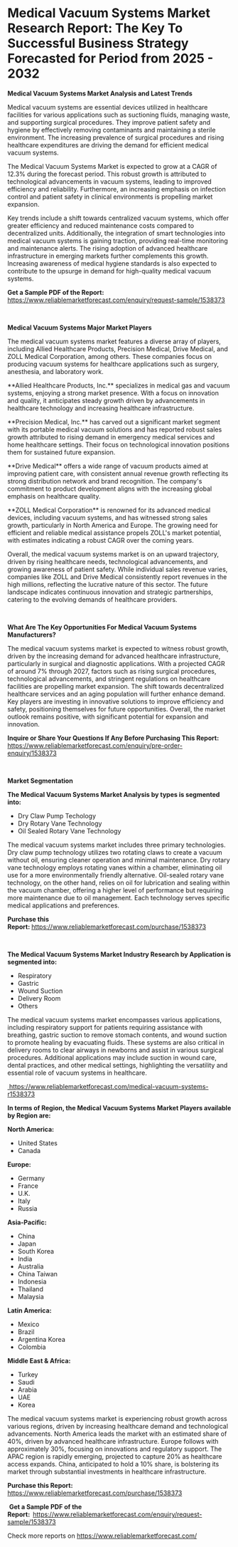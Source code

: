 <p><h1>Medical Vacuum Systems Market Research Report: The Key To Successful Business Strategy Forecasted for Period from 2025 - 2032</h1></p><p><strong>Medical Vacuum Systems Market Analysis and Latest Trends</strong></p>
<p><p>Medical vacuum systems are essential devices utilized in healthcare facilities for various applications such as suctioning fluids, managing waste, and supporting surgical procedures. They improve patient safety and hygiene by effectively removing contaminants and maintaining a sterile environment. The increasing prevalence of surgical procedures and rising healthcare expenditures are driving the demand for efficient medical vacuum systems.</p><p>The Medical Vacuum Systems Market is expected to grow at a CAGR of 12.3% during the forecast period. This robust growth is attributed to technological advancements in vacuum systems, leading to improved efficiency and reliability. Furthermore, an increasing emphasis on infection control and patient safety in clinical environments is propelling market expansion. </p><p>Key trends include a shift towards centralized vacuum systems, which offer greater efficiency and reduced maintenance costs compared to decentralized units. Additionally, the integration of smart technologies into medical vacuum systems is gaining traction, providing real-time monitoring and maintenance alerts. The rising adoption of advanced healthcare infrastructure in emerging markets further complements this growth. Increasing awareness of medical hygiene standards is also expected to contribute to the upsurge in demand for high-quality medical vacuum systems.</p></p>
<p><strong>Get a Sample PDF of the Report:&nbsp;</strong> <a href="https://www.reliablemarketforecast.com/enquiry/request-sample/1538373?utm_campaign=2479&utm_medium=2&utm_source=Github&utm_content=ia&utm_term=03032025&utm_id=medical-vacuum-systems">https://www.reliablemarketforecast.com/enquiry/request-sample/1538373</a></p>
<p>&nbsp;</p>
<p><strong>Medical Vacuum Systems Major Market Players</strong></p>
<p><p>The medical vacuum systems market features a diverse array of players, including Allied Healthcare Products, Precision Medical, Drive Medical, and ZOLL Medical Corporation, among others. These companies focus on producing vacuum systems for healthcare applications such as surgery, anesthesia, and laboratory work. </p><p>**Allied Healthcare Products, Inc.** specializes in medical gas and vacuum systems, enjoying a strong market presence. With a focus on innovation and quality, it anticipates steady growth driven by advancements in healthcare technology and increasing healthcare infrastructure.</p><p>**Precision Medical, Inc.** has carved out a significant market segment with its portable medical vacuum solutions and has reported robust sales growth attributed to rising demand in emergency medical services and home healthcare settings. Their focus on technological innovation positions them for sustained future expansion.</p><p>**Drive Medical** offers a wide range of vacuum products aimed at improving patient care, with consistent annual revenue growth reflecting its strong distribution network and brand recognition. The company's commitment to product development aligns with the increasing global emphasis on healthcare quality.</p><p>**ZOLL Medical Corporation** is renowned for its advanced medical devices, including vacuum systems, and has witnessed strong sales growth, particularly in North America and Europe. The growing need for efficient and reliable medical assistance propels ZOLL's market potential, with estimates indicating a robust CAGR over the coming years.</p><p>Overall, the medical vacuum systems market is on an upward trajectory, driven by rising healthcare needs, technological advancements, and growing awareness of patient safety. While individual sales revenue varies, companies like ZOLL and Drive Medical consistently report revenues in the high millions, reflecting the lucrative nature of this sector. The future landscape indicates continuous innovation and strategic partnerships, catering to the evolving demands of healthcare providers.</p></p>
<p>&nbsp;</p>
<p><strong>What Are The Key Opportunities For Medical Vacuum Systems Manufacturers?</strong></p>
<p><p>The medical vacuum systems market is expected to witness robust growth, driven by the increasing demand for advanced healthcare infrastructure, particularly in surgical and diagnostic applications. With a projected CAGR of around 7% through 2027, factors such as rising surgical procedures, technological advancements, and stringent regulations on healthcare facilities are propelling market expansion. The shift towards decentralized healthcare services and an aging population will further enhance demand. Key players are investing in innovative solutions to improve efficiency and safety, positioning themselves for future opportunities. Overall, the market outlook remains positive, with significant potential for expansion and innovation.</p></p>
<p><strong>Inquire or Share Your Questions If Any Before Purchasing This Report:</strong> <a href="https://www.reliablemarketforecast.com/enquiry/pre-order-enquiry/1538373?utm_campaign=2479&utm_medium=2&utm_source=Github&utm_content=ia&utm_term=03032025&utm_id=medical-vacuum-systems">https://www.reliablemarketforecast.com/enquiry/pre-order-enquiry/1538373</a></p>
<p>&nbsp;</p>
<p><strong>Market Segmentation</strong></p>
<p><strong>The Medical Vacuum Systems Market Analysis by types is segmented into:</strong></p>
<p><ul><li>Dry Claw Pump Techology</li><li>Dry Rotary Vane Technology</li><li>Oil Sealed Rotary Vane Technology</li></ul></p>
<p><p>The medical vacuum systems market includes three primary technologies. Dry claw pump technology utilizes two rotating claws to create a vacuum without oil, ensuring cleaner operation and minimal maintenance. Dry rotary vane technology employs rotating vanes within a chamber, eliminating oil use for a more environmentally friendly alternative. Oil-sealed rotary vane technology, on the other hand, relies on oil for lubrication and sealing within the vacuum chamber, offering a higher level of performance but requiring more maintenance due to oil management. Each technology serves specific medical applications and preferences.</p></p>
<p><strong>Purchase this Report:&nbsp;</strong><a href="https://www.reliablemarketforecast.com/purchase/1538373?utm_campaign=2479&utm_medium=2&utm_source=Github&utm_content=ia&utm_term=03032025&utm_id=medical-vacuum-systems">https://www.reliablemarketforecast.com/purchase/1538373</a></p>
<p>&nbsp;</p>
<p><strong>The Medical Vacuum Systems Market Industry Research by Application is segmented into:</strong></p>
<p><ul><li>Respiratory</li><li>Gastric</li><li>Wound Suction</li><li>Delivery Room</li><li>Others</li></ul></p>
<p><p>The medical vacuum systems market encompasses various applications, including respiratory support for patients requiring assistance with breathing, gastric suction to remove stomach contents, and wound suction to promote healing by evacuating fluids. These systems are also critical in delivery rooms to clear airways in newborns and assist in various surgical procedures. Additional applications may include suction in wound care, dental practices, and other medical settings, highlighting the versatility and essential role of vacuum systems in healthcare.</p></p>
<p><a href="https://www.reliablemarketforecast.com/medical-vacuum-systems-r1538373?utm_campaign=2479&utm_medium=2&utm_source=Github&utm_content=ia&utm_term=03032025&utm_id=medical-vacuum-systems">&nbsp;https://www.reliablemarketforecast.com/medical-vacuum-systems-r1538373</a></p>
<p><strong>In terms of Region, the Medical Vacuum Systems Market Players available by Region are:</strong></p>
<p>
    <p> <strong> North America: </strong>
        <ul>
            <li>United States</li>
            <li>Canada</li>
        </ul>
        </p> 
    <p> <strong> Europe: </strong>
        <ul>
            <li>Germany</li>
            <li>France</li>
            <li>U.K.</li>
            <li>Italy</li>
            <li>Russia</li>
        </ul>
        </p> 
    <p> <strong> Asia-Pacific: </strong>
        <ul>
            <li>China</li>
            <li>Japan</li>
            <li>South Korea</li>
            <li>India</li>
            <li>Australia</li>
            <li>China Taiwan</li>
            <li>Indonesia</li>
            <li>Thailand</li>
            <li>Malaysia</li>
        </ul>
        </p> 
    <p> <strong> Latin America: </strong>
        <ul>
            <li>Mexico</li>
            <li>Brazil</li>
            <li>Argentina Korea</li>
            <li>Colombia</li>
        </ul>
        </p> 
    <p> <strong> Middle East & Africa: </strong>
        <ul>
            <li>Turkey</li>
            <li>Saudi</li>
            <li>Arabia</li>
            <li>UAE</li>
            <li>Korea</li>
        </ul>
    </p>
    </p>
<p><p>The medical vacuum systems market is experiencing robust growth across various regions, driven by increasing healthcare demand and technological advancements. North America leads the market with an estimated share of 40%, driven by advanced healthcare infrastructure. Europe follows with approximately 30%, focusing on innovations and regulatory support. The APAC region is rapidly emerging, projected to capture 20% as healthcare access expands. China, anticipated to hold a 10% share, is bolstering its market through substantial investments in healthcare infrastructure.</p></p>
<p><strong>Purchase this Report: </strong><a href="https://www.reliablemarketforecast.com/purchase/1538373?utm_campaign=2479&utm_medium=2&utm_source=Github&utm_content=ia&utm_term=03032025&utm_id=medical-vacuum-systems">https://www.reliablemarketforecast.com/purchase/1538373</a></p>
<p>&nbsp;<strong>Get a Sample PDF of the Report:&nbsp;&nbsp;</strong><a href="https://www.reliablemarketforecast.com/enquiry/request-sample/1538373?utm_campaign=2479&utm_medium=2&utm_source=Github&utm_content=ia&utm_term=03032025&utm_id=medical-vacuum-systems">https://www.reliablemarketforecast.com/enquiry/request-sample/1538373</a></p>
<p><strong></strong></p>
<p>Check more reports on <a href="https://www.reliablemarketforecast.com/?utm_campaign=2479&utm_medium=2&utm_source=Github&utm_content=ia&utm_term=03032025&utm_id=medical-vacuum-systems">https://www.reliablemarketforecast.com/</a></p>